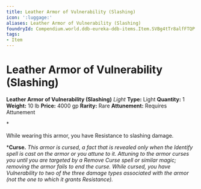 ```yaml
---
title: Leather Armor of Vulnerability (Slashing)
icon: ':luggage:'
aliases: Leather Armor of Vulnerability (Slashing)
foundryId: Compendium.world.ddb-eureka-ddb-items.Item.SVBg4tTr8alfFTQP
tags:
- Item
---
```


# Leather Armor of Vulnerability (Slashing)

**Leather Armor of Vulnerability (Slashing)**
_Light_
**Type:** Light
**Quantity:** 1
**Weight:** 10 lb
**Price:** 4000 gp
**Rarity:** Rare
**Attunement:** Requires Attunement

*<p>While wearing this armor, you have Resistance to slashing damage.

***Curse.** *This armor is cursed, a fact that is revealed only when the Identify spell is cast on the armor or you attune to it. Attuning to the armor curses you until you are targeted by a Remove Curse spell or similar magic; removing the armor fails to end the curse. While cursed, you have Vulnerability to two of the three damage types associated with the armor (not the one to which it grants Resistance).</p>*